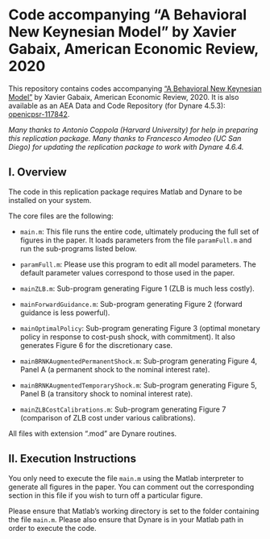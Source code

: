 # Code accompanying “A Behavioral New Keynesian Model” by Xavier Gabaix, American Economic Review, 2020

This repository contains codes accompanying [“A Behavioral New Keynesian Model”](https://www.aeaweb.org/articles?id=10.1257/aer.20162005) by Xavier Gabaix, American Economic Review, 2020. It is also available as an AEA Data and Code Repository (for Dynare 4.5.3): [openicpsr-117842](https://www.openicpsr.org/openicpsr/project/117842/version/V1/view). 

*Many thanks to Antonio Coppola (Harvard University) for help in preparing this replication package.
Many thanks to Francesco Amodeo (UC San Diego) for updating the replication package to work with Dynare 4.6.4.*


## I. Overview

The code in this replication package requires Matlab and Dynare to be  installed on your system.

The core files are the following:

* `main.m`: This file runs the entire code, ultimately producing the full set of figures in the paper. It loads parameters from the file `paramFull.m` and run the sub-programs listed below.

* `paramFull.m`: Please use this program to edit all model parameters. The default parameter values correspond to those used in the paper.

* `mainZLB.m`: Sub-program generating Figure 1 (ZLB is much less costly).

* `mainForwardGuidance.m`: Sub-program generating Figure 2 (forward guidance is less powerful).

* `mainOptimalPolicy`: Sub-program generating Figure 3 (optimal monetary policy in response to cost-push shock, with commitment). It also generates Figure 6 for the discretionary case.

* `mainBRNKAugmentedPermanentShock.m`: Sub-program generating Figure 4, Panel A (a permanent shock to the nominal interest rate).

* `mainBRNKAugmentedTemporaryShock.m`: Sub-program generating Figure 5, Panel B (a transitory shock to nominal interest rate).

* `mainZLBCostCalibrations.m`: Sub-program generating Figure 7 (comparison of ZLB cost under various calibrations).

All files with extension “.mod” are Dynare routines.


## II. Execution Instructions

You only need to execute the file `main.m` using the Matlab interpreter to generate all figures in the paper. You can comment out the corresponding section in this file if you wish to turn off a particular figure.

Please ensure that Matlab’s working directory is set to the folder containing the file `main.m`. Please also ensure that Dynare is in your Matlab path in order to execute the code.
